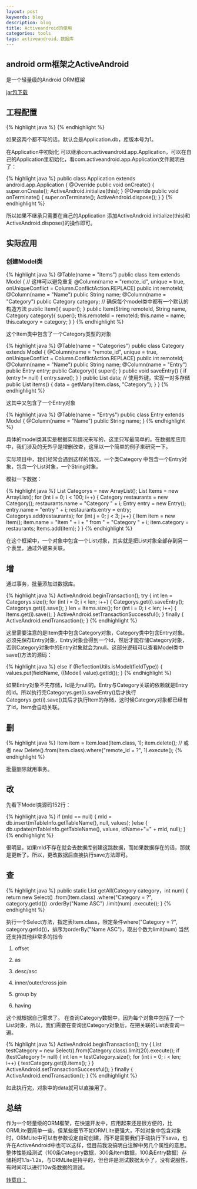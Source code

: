 ```yaml
---
layout: post
keywords: blog
description: blog
title: Activeandroid的使用
categories: tools
tags: activeandroid、数据库
---
```


## android orm框架之ActiveAndroid

是一个轻量级的Android ORM框架

[jar包下载](http://download.csdn.net/detail/guanjianwoshinidaye/8620735 "csdn下载地址")

## 工程配置

{% highlight java %}
 <meta-data
            android:name="AA_DB_NAME"
            android:value="Pickrand.db" />
 <meta-data
            android:name="AA_DB_VERSION"
            android:value="1" />
{% endhighlight %}

如果这两个都不写的话，默认会是Application.db，库版本号为1。

在Application中初始化 
可以继承com.activeandroid.app.Application，可以在自己的Application里初始化，看com.activeandroid.app.Application文件就明白了：

{% highlight java %}
public class Application extends android.app.Application {
    @Override
    public void onCreate() {
        super.onCreate();
        ActiveAndroid.initialize(this);
    }
    @Override
    public void onTerminate() {
        super.onTerminate();
        ActiveAndroid.dispose();
    }
}
{% endhighlight %}

所以如果不继承只需要在自己的Application 添加ActiveAndroid.initialize(this)和 
ActiveAndroid.dispose()的操作即可。

## 实际应用

### 创建Model类

{% highlight java %}
@Table(name = "Items")
public class Item extends Model {
    // 这样可以避免重复
    @Column(name = "remote_id", unique = true, onUniqueConflict = Column.ConflictAction.REPLACE)
    public int remoteId;
    @Column(name = "Name")
    public String name;
    @Column(name = "Category")
    public Category category;
    // 确保每个model类中都有一个默认的构造方法
    public Item(){
       super();
    }
    public Item(String remoteId, String name, Category category){
        super();
        this.remoteId = remoteId;
        this.name = name;
        this.category = category;
    }
}
{% endhighlight %}

这个Item类中包含了一个Category类型的对象

{% highlight java %}
@Table(name = "Categories")
public class Category extends Model {
    @Column(name = "remote_id", unique = true, onUniqueConflict = Column.ConflictAction.REPLACE)
    public int remoteId;
    @Column(name = "Name")
    public String name;
    @Column(name = "Entry")
    public Entry entry;
    public Category(){
       super();
    }
    public void saveEntry() {
        if (entry != null) {
            entry.save();
        }
    }
    public List<Item> data;
    // 使用外键，实现一对多存储
    public List<Item> items() {
        data = getMany(Item.class, "Category");
    }
}
{% endhighlight %}

这其中又包含了一个Entry对象

{% highlight java %}
@Table(name = "Entrys")
public class Entry extends Model {
    @Column(name = "Name")
    public String name;
}
{% endhighlight %}

具体的model类其实是根据实际情况来写的，这里只写最简单的。在数据库应用中，我们涉及的无外乎是增删改查，这里以一个简单的例子来研究一下。

实际项目中，我们经常会遇到这样的情况，一个类Category 中包含一个Entry对象，包含一个List<Item>对象，一个String对象。

模拟一下数据：

{% highlight java %}
List<Category> Categorys = new ArrayList<Category>();
 List<Item> Items = new ArrayList<Item>();
 for (int i = 0; i < 100; i++) {
       Category restaurants = new Category();
       restaurants.name = "Category " + i;
       Entry entry = new Entry();
       entry.name = "entry " + i;
       restaurants.entry = entry;
       Categorys.add(restaurants);
       for (int j = 0; j < 3; j++) {
           Item item = new Item();
           item.name = "Item " + i + " from " + "Category " + i;
           item.category = restaurants;
           Items.add(item);
       }
  }
{% endhighlight %}

在这个框架中，一个对象中包含一个List对象，其实就是把List对象全部存到另一个表里，通过外键来关联。

## 增

通过事务，批量添加进数据库。

{% highlight java %}
 ActiveAndroid.beginTransaction();
        try {
            int len = Categorys.size();
            for (int i = 0; i < len; i++) {
                Categorys.get(i).saveEntry();
                Categorys.get(i).save();
            }
            len = Items.size();
            for (int i = 0; i < len; i++) {
                Items.get(i).save();
            }
            ActiveAndroid.setTransactionSuccessful();
        } finally {
            ActiveAndroid.endTransaction();
        }
{% endhighlight %}

这里需要注意的是Item类中包含Category对象，Category类中包含Entry对象。必须先保存Entry对象，Entry对象会得到一个Id，然后才能存储Category对象，否则Category对象中的Entry对象就会为null。这部分逻辑可以查看Model类中save()方法的源码：

{% highlight java %}
else if (ReflectionUtils.isModel(fieldType)) {
    values.put(fieldName, ((Model) value).getId());
}
{% endhighlight %}

如果Entry对象不先存储，Id是为null的。Entry与Category关联的依赖就是Entry 
的Id。所以执行完Categorys.get(i).saveEntry()后才执行Categorys.get(i).save()其后才执行Item的存储，这时候Category对象都已经有了Id，Item会自动关联。

## 删

{% highlight java %}
Item item = Item.load(Item.class, 1);
item.delete();
// 或者
new Delete().from(Item.class).where("remote_id = ?", 1).execute();
{% endhighlight %}

批量删除就用事务。

## 改

先看下Model类源码152行：

{% highlight java %}
if (mId == null) {
    mId = db.insert(mTableInfo.getTableName(), null, values);
}else {
    db.update(mTableInfo.getTableName(), values, idName+"=" + mId, null);
}
{% endhighlight %}

很明显，如果mId不存在就会去数据库创建这跳数据，而如果数据存在的话，那就是更新了。所以，更改数据后直接执行save方法即可。

## 查

{% highlight java %}
public static List<Item> getAll(Category category，int num) {
       return new Select()
          .from(Item.class)
          .where("Category = ?", category.getId())
          .orderBy("Name ASC")
          .limit(num)
          .execute();
}
{% endhighlight %}

执行一个Select方法，指定表Item.class，限定条件where("Category = ?", category.getId())，排序为orderBy("Name ASC")，取出个数为limit(num) 
当然还支持其他非常多的指令

1. offset

1. as

1. desc/asc

1. inner/outer/cross join

1. group by

1. having 

这个就根据自己需求了。
在查询Category数据中，因为每个对象中包括了一个List<Item>对象，所以，我们需要在查询出Category对象后，在把关联的List表查询一遍。

{% highlight java %}
ActiveAndroid.beginTransaction();
try {
    List<Category> testCategory = new Select().from(Category.class).limit(20).execute();
    if (testCategory != null) {
        int len = testCategory.size();
        for (int i = 0; i < len; i++) {
            testCategory.get(i).items();
        }
    }
   ActiveAndroid.setTransactionSuccessful();
   } finally {
       ActiveAndroid.endTransaction();
   }
{% endhighlight %}

如此执行完，对象中的data就可以直接用了。

## 总结

作为一个轻量级的ORM框架，在快速开发中，应用起来还是很方便的，比ORMLite要简单一些，但某些细节不如ORMLite更强大，不如对象中包含对象时，ORMLite中可以有参数设定自动创建，而不是需要我们手动执行下sava，也许在ActiveAndroid中也可以这样，但目前我没搞明白注解中另几个属性的意思。整体性能经测试（100条Category数据，300条Item数据，100条Entry数据）存储耗时1.1s-1.2s，与ORMLite是持平的，但也许是测试数据太小了，没有说服性，有时间可以进行10w条数据的测试。

[转载自：](https://www.zybuluo.com/flyouting/note/6915)